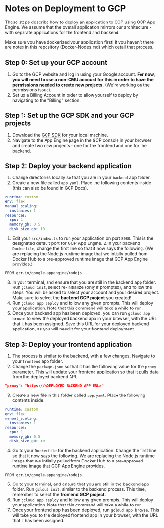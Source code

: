 # Notes on Deployment to GCP

These steps describe how to deploy an application to GCP using GCP App Engine. We assume that the overall application mirrors our architecture - with separate applications for the frontend and backend.

Make sure you have dockerized your application first! If you haven't there are notes in this repository (Docker-Nodes.md) which detail that process.

## Step 0: Set up your GCP account
1. Go to the GCP website and log in using your Google account. **For now, you will need to use a non-CMU account for this in order to have the permissions needed to create new projects.** (We're working on the permissions issue).
2. Set up a Billing Account in order to allow yourself to deploy by navigating to the "Billing" section.

## Step 1: Set up the GCP SDK and your GCP projects
1. Download the [GCP SDK](https://cloud.google.com/sdk) for your local machine.
2. Navigate to the App Engine page in the GCP console in your browser and create two new projects - one for the frontend and one for the backend. 

## Step 2: Deploy your backend application
1. Change directories locally so that you are in your `backend` app folder.
2. Create a new file called `app.yaml`. Place the following contents inside (this can also be found in GCP Docs).

```yaml
runtime: custom
env: flex
manual_scaling:
  instances: 1
resources:
  cpu: 1
  memory_gb: 0.5
  disk_size_gb: 10
```

1. Edit your `src/index.ts` to run your application on port `8080`. This is the designated default port for GCP App Engine.
2.In your backend `Dockerfile`, change the first line so that it now says the following. (We are replacing the Node.js runtime image that we intially pulled from Docker Hub to a pre-approved runtime image that GCP App Engine provides.)

```docker
FROM gcr.io/google-appengine/nodejs
```

3. In your terminal, and ensure that you are still in the backend app folder. Run `gcloud init`, select re-initialize (only if prompted), and follow the steps. You will be asked to select your account and your desired project. Make sure to select the **backend GCP project** you created!
4. Run `gcloud app deploy` and follow any given prompts. This will deploy your application. Note that this command will take a while to run.
5. Once your backend app has been deployed, you can run `gcloud app browse` to view the deployed backend app in your browser, with the URL that it has been assigned. Save this URL for your deployed backend application, as you will need it for your frontend deployment.

## Step 3: Deploy your frontend application
1. The process is similar to the backend, with a few changes. Navigate to your `frontend` app folder.
2. Change the `package.json` so that it has the following value for the `proxy` parameter. This will update your frontend application so that it pulls data from the deployed backend API.
```json
"proxy": "https://<DEPLOYED BACKEND APP URL>"
```
3. Create a new file in this folder called `app.yaml`. Place the following contents inside.

```yaml
runtime: custom
env: flex
manual_scaling:
  instances: 1
resources:
  cpu: 1
  memory_gb: 0.5
  disk_size_gb: 10
```

4. Go to your `Dockerfile` for the backend application. Change the first line so that it now says the following. We are replacing the Node.js runtime image that we intiially pulled from Docker Hub to a pre-approved runtime image that GCP App Engine provides.

```docker
FROM gcr.io/google-appengine/nodejs
```

5. Go to your terminal, and ensure that you are still in the backend app folder. Run `gcloud init`, similar to the backend process. This time, remember to select the **frontend GCP project**.
6. Run `gcloud app deploy` and follow any given prompts. This will deploy your application. Note that this command will take a while to run.
7. Once your frontend app has been deployed, run `gcloud app browse`. This will take you to the deployed frontend app in your browser, with the URL that it has been assigned.

